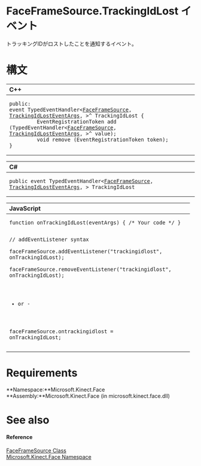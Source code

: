 FaceFrameSource.TrackingIdLost イベント  
====================================  

トラッキングIDがロストしたことを通知するイベント。
<span id="syntaxSection"></span>

構文
======  

<table>
<colgroup>
<col width="100%" />
</colgroup>
<thead>
<tr class="header">
<th align="left">C++</th>
</tr>
</thead>
<tbody>
<tr class="odd">
<td align="left"><pre><code>public:  
event TypedEventHandler&lt;<a href="../../FaceFrameSource_Class.md">FaceFrameSource</a>, <a href="../../TrackingIdLostEventArgs.md">TrackingIdLostEventArgs</a>, &gt;^ TrackingIdLost {  
         EventRegistrationToken add (TypedEventHandler&lt;<a href="../../FaceFrameSource_Class.md">FaceFrameSource</a>, <a href="../../TrackingIdLostEventArgs.md">TrackingIdLostEventArgs</a>, &gt;^ value);  
         void remove (EventRegistrationToken token);  
}</code></pre></td>
</tr>
</tbody>
</table>

<table>
<colgroup>
<col width="100%" />
</colgroup>
<thead>
<tr class="header">
<th align="left">C#</th>
</tr>
</thead>
<tbody>
<tr class="odd">
<td align="left"><pre><code>public event TypedEventHandler&lt;<a href="../../FaceFrameSource_Class.md">FaceFrameSource</a>, <a href="../../TrackingIdLostEventArgs.md">TrackingIdLostEventArgs</a>, &gt; TrackingIdLost</code></pre></td>
</tr>
</tbody>
</table>

<table>
<colgroup>
<col width="100%" />
</colgroup>
<thead>
<tr class="header">
<th align="left">JavaScript</th>
</tr>
</thead>
<tbody>
<tr class="odd">
<td align="left"><pre><code>function onTrackingIdLost(eventArgs) { /* Your code */ }  

// addEventListener syntax  
faceFrameSource.addEventListener(&quot;trackingidlost&quot;, onTrackingIdLost);  
faceFrameSource.removeEventListener(&quot;trackingidlost&quot;, onTrackingIdLost);  

- or -  

faceFrameSource.ontrackingidlost = onTrackingIdLost;</code></pre></td>
</tr>
</tbody>
</table>

<span id="requirements"></span>

Requirements  
============  

**Namespace:**Microsoft.Kinect.Face  
**Assembly:**Microsoft.Kinect.Face (in microsoft.kinect.face.dll)  

<span id="ID4EDB"></span>

See also  
========  

<span id="ID4EFB"></span>
#### Reference  

[FaceFrameSource Class](../../FaceFrameSource_Class.md)  
 [Microsoft.Kinect.Face Namespace](../../../Kinect.Face.md)  



<!--Please do not edit the data in the comment block below.-->
<!--
TOCTitle : TrackingIdLost Event
RLTitle : FaceFrameSource.TrackingIdLost Event
KeywordK : TrackingIdLost event
KeywordK : FaceFrameSource.TrackingIdLost event
KeywordF : Microsoft.Kinect.Face.FaceFrameSource.TrackingIdLost
KeywordF : FaceFrameSource.TrackingIdLost
KeywordF : TrackingIdLost
KeywordF : Microsoft.Kinect.Face.FaceFrameSource.TrackingIdLost
KeywordA : E:Microsoft.Kinect.Face.FaceFrameSource.TrackingIdLost
AssetID : E:Microsoft.Kinect.Face.FaceFrameSource.TrackingIdLost
Locale : en-us
CommunityContent : 1
APIType : Managed
APILocation : microsoft.kinect.face.dll
APIName : Microsoft.Kinect.Face.FaceFrameSource.TrackingIdLost
TargetOS : Windows
TopicType : kbSyntax
DevLang : VB
DevLang : CSharp
DevLang : JavaScript
DevLang : C++
DocSet : K4Wv2
ProjType : K4Wv2Proj
Technology : Kinect for Windows
Product : Kinect for Windows SDK v2
productversion : 20
-->

